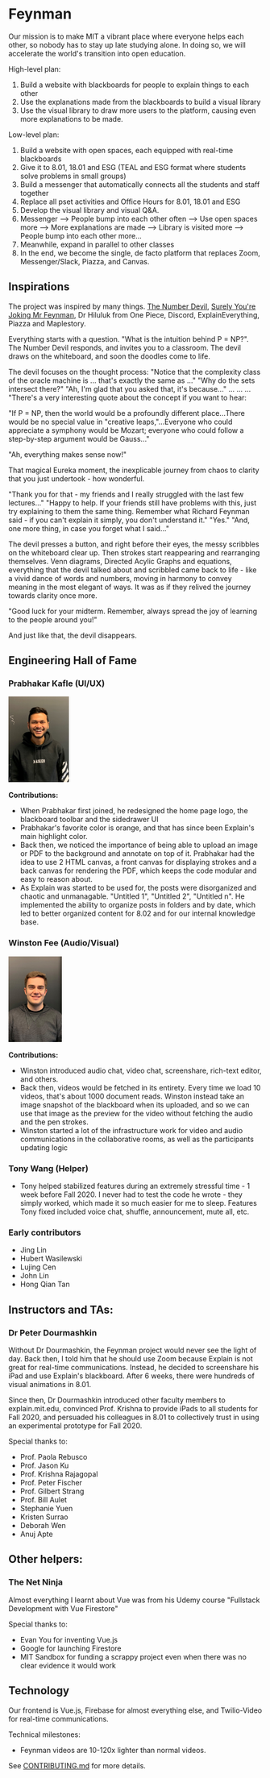# Feynman
Our mission is to make MIT a vibrant place where everyone helps each other, so nobody has to stay up late studying alone. In doing so, we will accelerate the world's transition into open education. 

High-level plan: 
1. Build a website with blackboards for people to explain things to each other
2. Use the explanations made from the blackboards to build a visual library
3. Use the visual library to draw more users to the platform, causing even more explanations to be made. 

Low-level plan: 
1. Build a website with open spaces, each equipped with real-time blackboards
2. Give it to 8.01, 18.01 and ESG (TEAL and ESG format where students solve problems in small groups) 
3. Build a messenger that automatically connects all the students and staff together
4. Replace all pset activities and Office Hours for 8.01, 18.01 and ESG
5. Develop the visual library and visual Q&A. 
6. Messenger --> People bump into each other often --> Use open spaces more --> More explanations are made --> Library is visited more --> People bump into each other more...
7. Meanwhile, expand in parallel to other classes
8. In the end, we become the single, de facto platform that replaces Zoom, Messenger/Slack, Piazza, and Canvas.

## Inspirations
The project was inspired by many things. [The Number Devil](https://booksjar.com/pdf-epub-the-number-devil-a-mathematical-adventure-download/), [Surely You're Joking Mr Feynman](https://b-ok.global/book/1673299/ae9bd9?regionChanged=&redirect=20279758), Dr Hiluluk from One Piece, Discord, ExplainEverything, Piazza and Maplestory. 

Everything starts with a question. "What is the intuition behind P = NP?". The Number Devil responds, and invites you to a classroom. The devil draws on the whiteboard, and soon the doodles come to life.

The devil focuses on the thought process: "Notice that the complexity class of the oracle machine is ... that's exactly the same as ..." "Why do the sets intersect there?" "Ah, I'm glad that you asked that, it's because..." ... ... ... "There's a very interesting quote about the concept if you want to hear:

"If P = NP, then the world would be a profoundly different place...There would be no special value in "creative leaps,"...Everyone who could appreciate a symphony would be Mozart; everyone who could follow a step-by-step argument would be Gauss..."

 "Ah, everything makes sense now!"

That magical Eureka moment, the inexplicable journey from chaos to clarity that you just undertook - how wonderful.

"Thank you for that - my friends and I really struggled with the last few lectures..." "Happy to help. If your friends still have problems with this, just try explaining to them the same thing. Remember what Richard Feynman said - if you can't explain it simply, you don't understand it." "Yes." "And, one more thing, in case you forget what I said..."

The devil presses a button, and right before their eyes, the messy scribbles on the whiteboard clear up. Then strokes start reappearing and rearranging themselves. Venn diagrams, Directed Acylic Graphs and equations, everything that the devil talked about and scribbled came back to life - like a vivid dance of words and numbers, moving in harmony to convey meaning in the most elegant of ways. It was as if they relived the journey towards clarity once more.

"Good luck for your midterm. Remember, always spread the joy of learning to the people around you!"

And just like that, the devil disappears. 

## Engineering Hall of Fame

<p float="left">
 
### Prabhakar Kafle (UI/UX)
 
<img src="documentation/Prabhakar.jpg" alt="member photo" height="170"/> 
 
 <b>Contributions:</b>
 - When Prabhakar first joined, he redesigned the home page logo, the blackboard toolbar and the sidedrawer UI 
 - Prabhakar's favorite color is orange, and that has since been Explain's main highlight color. 
 - Back then, we noticed the importance of being able to upload an image or PDF to the background and annotate on top of it. Prabhakar had the idea to use 2 HTML canvas, a front canvas for displaying strokes and a back canvas for rendering the PDF, which keeps the code modular and easy to reason about.
 - As Explain was started to be used for, the posts were disorganized and chaotic and unmanagable. "Untitled 1", "Untitled 2", "Untitled n". He implemented the ability to organize posts in folders and by date, which led to better organized content for 8.02 and for our internal knowledge base. 

### Winston Fee (Audio/Visual)
 
<img src="documentation/Winston.jpg" alt="member photo" height="170"/> 

<b>Contributions:</b>
  - Winston introduced audio chat, video chat, screenshare, rich-text editor, and others. 
  - Back then, videos would be fetched in its entirety. Every time we load 10 videos, that's about 1000 document reads. Winston instead take an image snapshot 
    of the blackboard when its uploaded, and so we can use that image as the preview for the video without fetching the audio and the pen strokes. 
  - Winston started a lot of the infrastructure work for video and audio communications in the collaborative rooms, as well as the participants updating logic
</p>

### Tony Wang (Helper)
  - Tony helped stabilized features during an extremely stressful time - 1 week before Fall 2020. I never had to test the code he wrote - they simply worked, which made it so much easier for me to sleep. Features Tony fixed included voice chat, shuffle, announcement, mute all, etc.

### Early contributors
  - Jing Lin
  - Hubert Wasilewski
  - Lujing Cen 
  - John Lin
  - Hong Qian Tan
  
## Instructors and TAs: 

### Dr Peter Dourmashkin
Without Dr Dourmashkin, the Feynman project would never see the light of day. Back then, I told him that he should use Zoom because Explain is not great for real-time communications. Instead, he decided to screenshare his iPad and use Explain's blackboard. After 6 weeks, there were hundreds of visual animations in 8.01. 

Since then, Dr Dourmashkin introduced other faculty members to explain.mit.edu, convinced Prof. Krishna to provide iPads to all students for Fall 2020, and persuaded his colleagues in 8.01 to collectively trust in using an experimental prototype for Fall 2020. 

Special thanks to: 
  - Prof. Paola Rebusco
  - Prof. Jason Ku
  - Prof. Krishna Rajagopal 
  - Prof. Peter Fischer
  - Prof. Gilbert Strang
  - Prof. Bill Aulet
  - Stephanie Yuen
  - Kristen Surrao
  - Deborah Wen 
  - Anuj Apte

## Other helpers: 
### The Net Ninja
Almost everything I learnt about Vue was from his Udemy course "Fullstack Development with Vue Firestore"

Special thanks to: 
  - Evan You for inventing Vue.js
  - Google for launching Firestore
  - MIT Sandbox for funding a scrappy project even when there was no clear evidence it would work

## Technology
Our frontend is Vue.js, Firebase for almost everything else, and Twilio-Video for real-time communications. 

Technical milestones: 
  - Feynman videos are 10-120x lighter than normal videos. 
 
See [CONTRIBUTING.md](documentation/CONTRIBUTING.md) for more details. 
